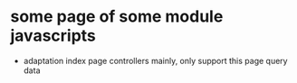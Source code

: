 # some page of some module javascripts

- adaptation index page controllers mainly, only support this page query data

